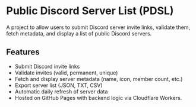 # Public Discord Server List (PDSL)

A project to allow users to submit Discord server invite links, validate them, fetch metadata, and display a list of public Discord servers.

## Features

- Submit Discord invite links
- Validate invites (valid, permanent, unique)
- Fetch and display server metadata (name, icon, member count, etc.)
- Export server list (JSON, TXT, CSV)
- Automatic daily refresh of server data
- Hosted on GitHub Pages with backend logic via Cloudflare Workers. 